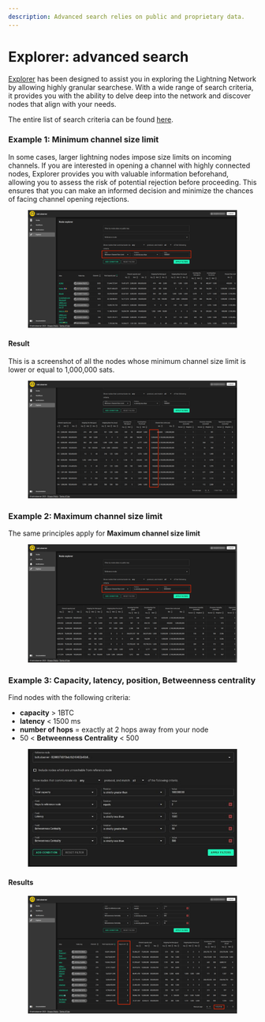 ```yaml
---
description: Advanced search relies on public and proprietary data.
---
```


# Explorer: advanced search

[Explorer](https://bolt.observer/explorer) has been designed to assist you in exploring the Lightning Network by allowing highly granular searchese. With a wide range of search criteria, it provides you with the ability to delve deep into the network and discover nodes that align with your needs.

The entire list of search criteria can be found [here](../../bolt.observer/explorer.md).

###

### Example 1: Minimum channel size limit

In some cases, larger lightning nodes impose size limits on incoming channels. If you are interested in opening a channel with highly connected nodes, Explorer provides you with valuable information beforehand, allowing you to assess the risk of potential rejection before proceeding. This ensures that you can make an informed decision and minimize the chances of facing channel opening rejections.

<figure><img src="../../.gitbook/assets/Explorer3.png" alt=""><figcaption></figcaption></figure>

#### Result

This is a screenshot of all the nodes whose minimum channel size limit is lower or equal to 1,000,000 sats. &#x20;

<figure><img src="../../.gitbook/assets/Explorer4 (1).png" alt=""><figcaption></figcaption></figure>



### Example 2: Maximum channel size limit

The same principles apply for **Maximum channel size limit**&#x20;

<figure><img src="../../.gitbook/assets/Explorer5.png" alt=""><figcaption></figcaption></figure>

### Example 3: Capacity, latency, position, Betweenness centrality&#x20;

Find nodes with the following criteria:&#x20;

* **capacity** > 1BTC
* **latency** < 1500 ms
* **number of hops** = exactly at 2 hops away from your node
* 50 < **Betweenness Centrality** < 500

<figure><img src="../../.gitbook/assets/image (2).png" alt=""><figcaption></figcaption></figure>

#### Results

<figure><img src="../../.gitbook/assets/Explorer2.png" alt=""><figcaption></figcaption></figure>



